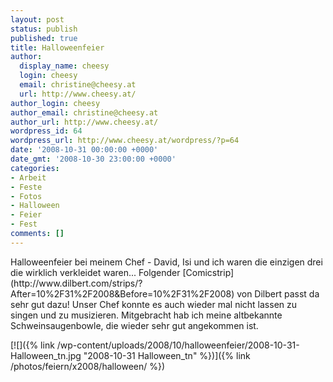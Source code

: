 ```yaml
---
layout: post
status: publish
published: true
title: Halloweenfeier
author:
  display_name: cheesy
  login: cheesy
  email: christine@cheesy.at
  url: http://www.cheesy.at/
author_login: cheesy
author_email: christine@cheesy.at
author_url: http://www.cheesy.at/
wordpress_id: 64
wordpress_url: http://www.cheesy.at/wordpress/?p=64
date: '2008-10-31 00:00:00 +0000'
date_gmt: '2008-10-30 23:00:00 +0000'
categories:
- Arbeit
- Feste
- Fotos
- Halloween
- Feier
- Fest
comments: []
---
```

<!--:de--><!-- 6480-->Halloweenfeier bei meinem Chef - David, Isi und ich waren die einzigen drei die wirklich verkleidet waren... Folgender [Comicstrip](http://www.dilbert.com/strips/?After=10%2F31%2F2008&Before=10%2F31%2F2008) von Dilbert passt da sehr gut dazu! Unser Chef konnte es auch wieder mal nicht lassen zu singen und zu musizieren. Mitgebracht hab ich meine altbekannte Schweinsaugenbowle, die wieder sehr gut angekommen ist.
[![]({% link /wp-content/uploads/2008/10/halloweenfeier/2008-10-31-Halloween_tn.jpg "2008-10-31 Halloween\_tn" %})]({% link /photos/feiern/x2008/halloween/ %})
<!--:-->
